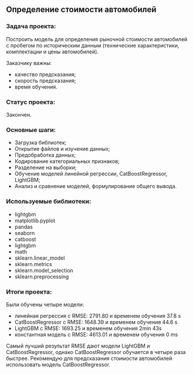## Определение стоимости автомобилей

### Задача проекта:

Построить модель для определения рыночной стоимости автомобилей с пробегом по историческим данным (технические характеристики, комплектации и цены автомобилей).

Заказчику важны:

- качество предсказания;
- скорость предсказания;
- время обучения.

### Статус проекта:

Закончен.

### Основные шаги:

- Загрузка библиотек;
- Открытие файлов и изучение данных;
- Предобработка данных;
- Кодирование категориальных признаков;
- Разделение на выборки;
- Обучение моделей линейной регрессии, CatBoostRegressor, LightGBM;
- Анализ и сравнение моделей, формулирование общего вывода.

### Используемые библиотеки:

- lightgbm
- matplotlib.pyplot
- pandas
- seaborn
- catboost
- lightgbm
- math
- sklearn.linear_model
- sklearn.metrics
- sklearn.model_selection
- sklearn.preprocessing

### Итоги проекта:

Были обучены четыре модели:
- линейная регрессия с RMSE: 2791.80 и временем обучения 37.8 s
- CatBoostRegressor с RMSE: 1648.39 и временем обучения 44.6 s
- LightGBM с RMSE: 1693.25 и временем обучения 2min 43s
- константная модель с RMSE: 4613.01 и временем обучения 0 ms

Самый лучший результат RMSE дают модели LightGBM и CatBoostRegressor, однако CatBoostRegressor обучается в четыре раза быстрее. Рекомендую для предсказания стоимости автомобилей использовать модель CatBoostRegressor.
